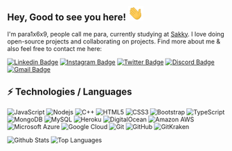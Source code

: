 ## Hey, Good to see you here! <img src="wave.gif" width="35px">

I'm para1x6x9, people call me para, currently studying at [Sakky](https://sakky.fi). I love doing open-source projects and collaborating on projects. Find more about me & also feel free to contact me here:

[![Linkedin Badge](https://img.shields.io/badge/-para1x6x9-blue?style=flat-square&logo=Linkedin&logoColor=white&link=https://www.linkedin.com/in/para1x6x9/)](https://www.linkedin.com/in/para1x6x9/)
[![Instagram Badge](https://img.shields.io/badge/-arttu_avonius-purple?style=flat-square&logo=instagram&logoColor=white&link=https://instagram.com/arttu_avonius/)](https://instagram.com/arttu_avonius)
[![Twitter Badge](https://img.shields.io/badge/-para1xx-9cf?style=flat-square&logo=twitter&logoColor=blue&link=https://twitter.com/para1xx)](https://twitter.com/para1xx/)
[![Discord Badge](https://img.shields.io/badge/-Join_my_Discord_Server-23272a?style=flat-square&logo=discord&logoColor=blue&link=https://discord.gg/mdFj5NKbx6)](https://discord.gg/mdFj5NKbx6)
[![Gmail Badge](https://img.shields.io/badge/-konde108@gmail.com-c14438?style=flat-square&logo=Gmail&logoColor=white&link=mailto:konde108@gmail.com)](mailto:konde108@gmail.com)

## ⚡ Technologies / Languages
![JavaScript](https://img.shields.io/badge/-JavaScript-black?style=flat-square&logo=javascript)
![Nodejs](https://img.shields.io/badge/-Nodejs-black?style=flat-square&logo=Node.js)
![C++](https://img.shields.io/badge/-C++-00599C?style=flat-square&logo=c)
![HTML5](https://img.shields.io/badge/-HTML5-E34F26?style=flat-square&logo=html5&logoColor=white)
![CSS3](https://img.shields.io/badge/-CSS3-1572B6?style=flat-square&logo=css3)
![Bootstrap](https://img.shields.io/badge/-Bootstrap-563D7C?style=flat-square&logo=bootstrap)
![TypeScript](https://img.shields.io/badge/-TypeScript-007ACC?style=flat-square&logo=typescript)
![MongoDB](https://img.shields.io/badge/-MongoDB-black?style=flat-square&logo=mongodb)
![MySQL](https://img.shields.io/badge/-MySQL-black?style=flat-square&logo=mysql)
![Heroku](https://img.shields.io/badge/-Heroku-430098?style=flat-square&logo=heroku)
![DigitalOcean](https://img.shields.io/badge/-Digital%20Ocean-darkblue?style=flat-square&logo=digitalocean)
![Amazon AWS](https://img.shields.io/badge/Amazon%20AWS-232F3E?style=flat-square&logo=amazon-aws)
![Microsoft Azure](https://img.shields.io/badge/Microsoft%20Azure-232F7E?style=flat-square&logo=microsoft-azure)
![Google Cloud](https://img.shields.io/badge/Google%20Cloud-black?style=flat-square&logo=google-cloud)
![Git](https://img.shields.io/badge/-Git-black?style=flat-square&logo=git)
![GitHub](https://img.shields.io/badge/-GitHub-181717?style=flat-square&logo=github)
![GitKraken](https://img.shields.io/badge/-GitKraken-181717?style=flat-square&logo=gitkraken)

![Github Stats](https://github-readme-stats.vercel.app/api?username=para1x6x9&count_private=true&show_icons=true&include_all_commits=true)
![Top Languages](https://github-readme-stats.vercel.app/api/top-langs/?username=para1x6x9&hide=TeX&layout=compact)
